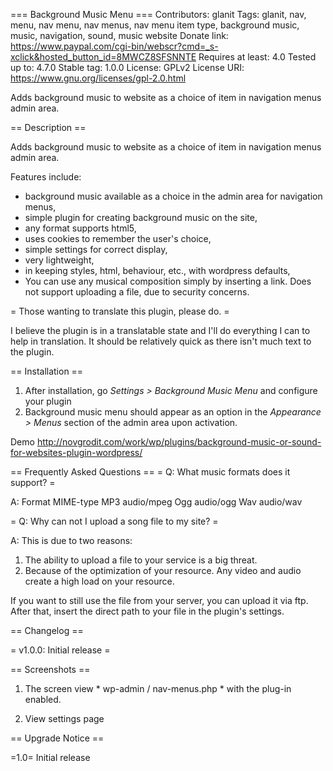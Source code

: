 === Background Music Menu ===
Contributors: glanit
Tags: glanit, nav, menu, nav menu, nav menus, nav menu item type, background music, music, navigation, sound, music website
Donate link: https://www.paypal.com/cgi-bin/webscr?cmd=_s-xclick&hosted_button_id=8MWCZ8SFSNNTE
Requires at least: 4.0
Tested up to: 4.7.0
Stable tag: 1.0.0
License: GPLv2
License URI: https://www.gnu.org/licenses/gpl-2.0.html

Adds background music to website as a choice of item in navigation menus admin area.

== Description ==

Adds background music to website as a choice of item in navigation menus admin area.

Features include:


* background music available as a choice in the admin area for navigation menus,
* simple plugin for creating background music on the site,
* any format supports html5,
* uses cookies to remember the user's choice,
* simple settings for correct display,
* very lightweight,
* in keeping styles, html, behaviour, etc., with wordpress defaults,
* You can use any musical composition simply by inserting a link. Does not support uploading a file, due to security concerns.


= Those wanting to translate this plugin, please do. =

I believe the plugin is in a translatable state and I'll do everything I can to help in translation. It should be relatively quick as there isn't much text to the plugin.

== Installation ==

1. After installation, go *Settings > Background Music Menu* and configure your plugin
2. Background music menu should appear as an option in the *Appearance > Menus* section of the admin area upon activation.

Demo
http://novgrodit.com/work/wp/plugins/background-music-or-sound-for-websites-plugin-wordpress/

== Frequently Asked Questions ==
= Q: What music formats does it support? =

A:  Format	MIME-type
	MP3	audio/mpeg
	Ogg	audio/ogg
	Wav	audio/wav

= Q: Why can not I upload a song file to my site? =

A: This is due to two reasons:
1. The ability to upload a file to your service is a big threat.
2. Because of the optimization of your resource. Any video and audio create a high load on your resource.

If you want to still use the file from your server, you can upload it via ftp. After that, insert the direct path to your file in the plugin's settings.


== Changelog ==

= v1.0.0: Initial release =

== Screenshots ==

1. The screen view * wp-admin / nav-menus.php * with the plug-in enabled.

2. View settings page

== Upgrade Notice ==

=1.0=
Initial release
